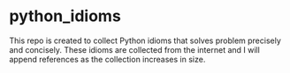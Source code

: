 # python_idioms
This repo is created to collect Python idioms that solves problem precisely and concisely. These idioms are collected from the internet and I will append references as the collection increases in size.
